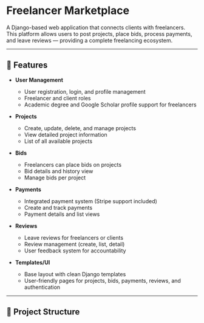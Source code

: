 # Freelancer Marketplace

A Django-based web application that connects clients with freelancers.  
This platform allows users to post projects, place bids, process payments, and leave reviews — providing a complete freelancing ecosystem.

---

## 🚀 Features

- **User Management**
  - User registration, login, and profile management
  - Freelancer and client roles
  - Academic degree and Google Scholar profile support for freelancers

- **Projects**
  - Create, update, delete, and manage projects
  - View detailed project information
  - List of all available projects

- **Bids**
  - Freelancers can place bids on projects
  - Bid details and history view
  - Manage bids per project

- **Payments**
  - Integrated payment system (Stripe support included)
  - Create and track payments
  - Payment details and list views

- **Reviews**
  - Leave reviews for freelancers or clients
  - Review management (create, list, detail)
  - User feedback system for accountability

- **Templates/UI**
  - Base layout with clean Django templates
  - User-friendly pages for projects, bids, payments, reviews, and authentication

---

## 📂 Project Structure

